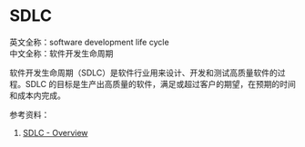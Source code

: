 
# SDLC

英文全称：software development life cycle  
中文全称：软件开发生命周期

软件开发生命周期（SDLC）是软件行业用来设计、开发和测试高质量软件的过程。SDLC 的目标是生产出高质量的软件，满足或超过客户的期望，在预期的时间和成本内完成。

参考资料：

1. [SDLC - Overview](https://www.tutorialspoint.com/sdlc/sdlc_overview.htm)